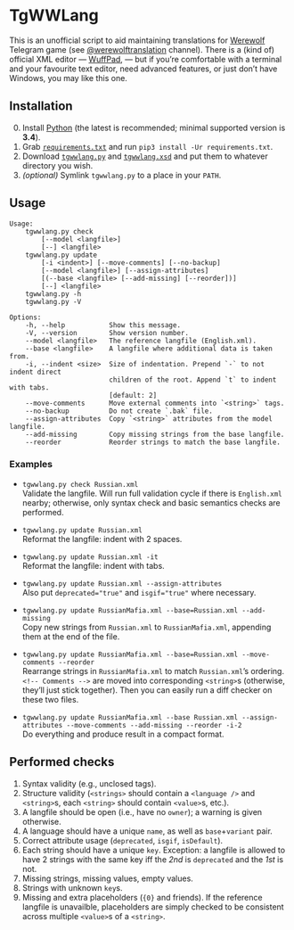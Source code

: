 # TgWWLang

This is an unofficial script to aid maintaining translations for [Werewolf][werewolf] Telegram game
(see [@werewolftranslation][translation] channel). There is a (kind of) official XML editor —
[WuffPad][wuffpad], — but if you’re comfortable with a terminal and your favourite text editor, need
advanced features, or just don’t have Windows, you may like this one.

[werewolf]:    https://github.com/GreyWolfDev/Werewolf
[translation]: https://t.me/werewolftranslation
[wuffpad]:     https://telegra.ph/WuffPad-05-18


## Installation

0. Install [Python][python] (the latest is recommended; minimal supported version is **3.4**).
1. Grab [`requirements.txt`][requirements] and run `pip3 install -Ur requirements.txt`.
2. Download [`tgwwlang.py`][tgwwlang-py] and [`tgwwlang.xsd`][tgwwlang-xsd] and put them to whatever
   directory you wish.
3. _(optional)_ Symlink `tgwwlang.py` to a place in your `PATH`.

[python]:       https://www.python.org/downloads/
[requirements]: https://raw.githubusercontent.com/CordarionTheGrey/TgWWLang/master/requirements.txt
[tgwwlang-py]:  https://raw.githubusercontent.com/CordarionTheGrey/TgWWLang/master/tgwwlang.py
[tgwwlang-xsd]: https://raw.githubusercontent.com/CordarionTheGrey/TgWWLang/master/tgwwlang.xsd


## Usage

<!-- [[[cog import tgwwlang; cog.outl("```%s```" % tgwwlang.__doc__)]]] -->
```
Usage:
    tgwwlang.py check
        [--model <langfile>]
        [--] <langfile>
    tgwwlang.py update
        [-i <indent>] [--move-comments] [--no-backup]
        [--model <langfile>] [--assign-attributes]
        [(--base <langfile> [--add-missing] [--reorder])]
        [--] <langfile>
    tgwwlang.py -h
    tgwwlang.py -V

Options:
    -h, --help           Show this message.
    -V, --version        Show version number.
    --model <langfile>   The reference langfile (English.xml).
    --base <langfile>    A langfile where additional data is taken from.
    -i, --indent <size>  Size of indentation. Prepend `-` to not indent direct
                         children of the root. Append `t` to indent with tabs.
                         [default: 2]
    --move-comments      Move external comments into `<string>` tags.
    --no-backup          Do not create `.bak` file.
    --assign-attributes  Copy `<string>` attributes from the model langfile.
    --add-missing        Copy missing strings from the base langfile.
    --reorder            Reorder strings to match the base langfile.
```
<!-- [[[end]]] (checksum: 940b77a16fd6ee81b52e6b612659e45c) -->


### Examples

*   `tgwwlang.py check Russian.xml`  
    Validate the langfile. Will run full validation cycle if there is `English.xml` nearby;
    otherwise, only syntax check and basic semantics checks are performed.

*   `tgwwlang.py update Russian.xml`  
    Reformat the langfile: indent with 2 spaces.

*   `tgwwlang.py update Russian.xml -it`  
    Reformat the langfile: indent with tabs.

*   `tgwwlang.py update Russian.xml --assign-attributes`  
    Also put `deprecated="true"` and `isgif="true"` where necessary.

*   `tgwwlang.py update RussianMafia.xml --base=Russian.xml --add-missing`  
    Copy new strings from `Russian.xml` to `RussianMafia.xml`, appending them at the end
    of the file.

*   `tgwwlang.py update RussianMafia.xml --base=Russian.xml --move-comments --reorder`  
    Rearrange strings in `RussianMafia.xml` to match `Russian.xml`’s ordering. `<!-- Comments -->`
    are moved into corresponding `<string>`s (otherwise, they’ll just stick together). Then you can
    easily run a diff checker on these two files.

*   `tgwwlang.py update RussianMafia.xml --base Russian.xml --assign-attributes --move-comments
    --add-missing --reorder -i-2`  
    Do everything and produce result in a compact format.


## Performed checks

1. Syntax validity (e.g., unclosed tags).
2. Structure validity (`<strings>` should contain a `<language />` and `<string>`s, each `<string>`
   should contain `<value>`s, etc.).
3. A langfile should be open (i.e., have no `owner`); a warning is given otherwise.
4. A language should have a unique `name`, as well as `base`+`variant` pair.
5. Correct attribute usage (`deprecated`, `isgif`, `isDefault`).
6. Each string should have a unique `key`. Exception: a langfile is allowed to have 2 strings with
   the same key iff the _2nd_ is `deprecated` and the _1st_ is not.
7. Missing strings, missing values, empty values.
8. Strings with unknown `key`s.
9. Missing and extra placeholders (`{0}` and friends). If the reference langfile is unavailble,
   placeholders are simply checked to be consistent across multiple `<value>`s of a `<string>`.

